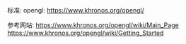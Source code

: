 标准:
    opengl:
        https://www.khronos.org/opengl/
       





 
参考网站:
	https://www.khronos.org/opengl/wiki/Main_Page
    https://www.khronos.org/opengl/wiki/Getting_Started

    